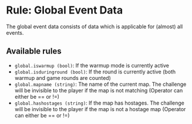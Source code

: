 # Rule: Global Event Data

The global event data consists of data which is applicable for (almost) all events.

## Available rules

- `global.iswarmup (bool)`: If the warmup mode is currently active
- `global.isduringround (bool)`: If the round is currently active (both warmup and game rounds are counted)
- `global.mapname (string)`: The name of the current map. The challenge will be invisible to the player if the map is not matching (Operator can either be == or !=)
- `global.hashostages (string)`: If the map has hostages. The challenge will be invisible to the player if the map is not a hostage map (Operator can either be == or !=)
